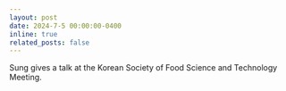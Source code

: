 ```yaml
---
layout: post
date: 2024-7-5 00:00:00-0400
inline: true
related_posts: false
---
```


Sung gives a talk at the Korean Society of Food Science and Technology Meeting.
